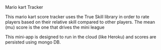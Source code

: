 Mario kart Tracker

This mario kart score tracker uses the True Skill library in order to rate players based on their relative skill compared to other players.
The mean (mu) score is the one that drives the mini league

This mini-app is designed to run in the cloud (like Heroku) and scores are persisted using mongo DB.
